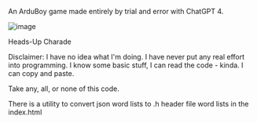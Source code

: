 An ArduBoy game made entirely by trial and error with ChatGPT 4.

![image](https://github.com/gbgbgb8/headsupcharade/assets/25933578/8251eed4-baf0-4093-b051-4f7e8753f020)

Heads-Up Charade

Disclaimer: I have no idea what I'm doing. I have never put any real effort into programming. I know some basic stuff, I can read the code - kinda. I can copy and paste. 

Take any, all, or none of this code.

There is a utility to convert json word lists to .h header file word lists in the index.html 
